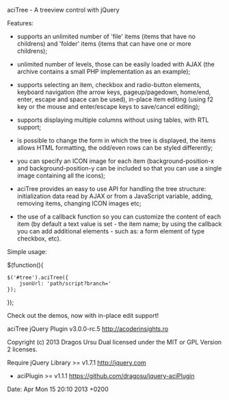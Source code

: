 
aciTree - A treeview control with jQuery

Features:

- supports an unlimited number of 'file' items (items that have no childrens)
  and 'folder' items (items that can have one or more childrens);

- unlimited number of levels, those can be easily loaded with AJAX (the archive
  contains a small PHP implementation as an example);

- supports selecting an item, checkbox and radio-button elements, keyboard
  navigation (the arrow keys, pageup/pagedown, home/end, enter, escape and
  space can be used), in-place item editing (using f2 key or the mouse
  and enter/escape keys to save/cancel editing);

- supports displaying multiple columns without using tables, with RTL support;

- is possible to change the form in which the tree is displayed, the items
  allows HTML formatting, the odd/even rows can be styled differently;

- you can specify an ICON image for each item (background-position-x and
  background-position-y can be included so that you can use a single image
  containing all the icons);

- aciTree provides an easy to use API for handling the tree structure:
  initialization data read by AJAX or from a JavaScript variable, adding,
  removing items, changing ICON images etc;

- the use of a callback function so you can customize the content of each item
  (by default a text value is set - the item name; by using the callback you
  can add additional elements - such as: a form element of type checkbox, etc).

Simple usage:

$(function(){

    $('#tree').aciTree({
        jsonUrl: 'path/script?branch='
    });

});

Check out the demos, now with in-place edit support!

aciTree jQuery Plugin v3.0.0-rc.5
http://acoderinsights.ro

Copyright (c) 2013 Dragos Ursu
Dual licensed under the MIT or GPL Version 2 licenses.

Require jQuery Library >= v1.7.1 http://jquery.com
+ aciPlugin >= v1.1.1 https://github.com/dragosu/jquery-aciPlugin

Date: Apr Mon 15 20:10 2013 +0200

